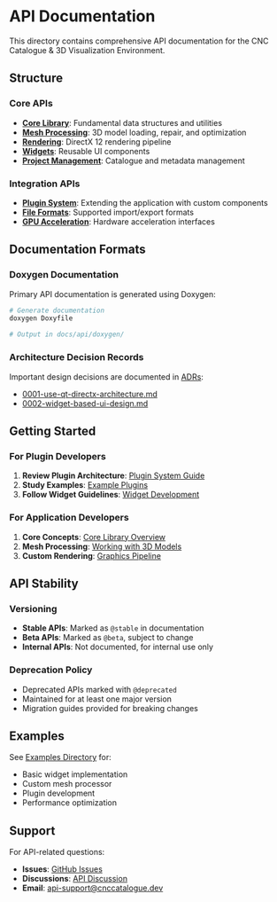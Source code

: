 # API Documentation

This directory contains comprehensive API documentation for the CNC Catalogue & 3D Visualization Environment.

## Structure

### Core APIs
- **[Core Library](core/)**: Fundamental data structures and utilities
- **[Mesh Processing](mesh/)**: 3D model loading, repair, and optimization
- **[Rendering](render/)**: DirectX 12 rendering pipeline
- **[Widgets](widgets/)**: Reusable UI components
- **[Project Management](projects/)**: Catalogue and metadata management

### Integration APIs
- **[Plugin System](plugins/)**: Extending the application with custom components
- **[File Formats](formats/)**: Supported import/export formats
- **[GPU Acceleration](gpu/)**: Hardware acceleration interfaces

## Documentation Formats

### Doxygen Documentation
Primary API documentation is generated using Doxygen:

```bash
# Generate documentation
doxygen Doxyfile

# Output in docs/api/doxygen/
```

### Architecture Decision Records
Important design decisions are documented in [ADRs](../../docs/adr/):

- [0001-use-qt-directx-architecture.md](../../docs/adr/0001-use-qt-directx-architecture.md)
- [0002-widget-based-ui-design.md](../../docs/adr/0002-widget-based-ui-design.md)

## Getting Started

### For Plugin Developers

1. **Review Plugin Architecture**: [Plugin System Guide](plugins/)
2. **Study Examples**: [Example Plugins](../../examples/plugins/)
3. **Follow Widget Guidelines**: [Widget Development](widgets/development.md)

### For Application Developers

1. **Core Concepts**: [Core Library Overview](core/)
2. **Mesh Processing**: [Working with 3D Models](mesh/)
3. **Custom Rendering**: [Graphics Pipeline](render/)

## API Stability

### Versioning
- **Stable APIs**: Marked as `@stable` in documentation
- **Beta APIs**: Marked as `@beta`, subject to change
- **Internal APIs**: Not documented, for internal use only

### Deprecation Policy
- Deprecated APIs marked with `@deprecated`
- Maintained for at least one major version
- Migration guides provided for breaking changes

## Examples

See [Examples Directory](../../examples/) for:
- Basic widget implementation
- Custom mesh processor
- Plugin development
- Performance optimization

## Support

For API-related questions:
- **Issues**: [GitHub Issues](../../../issues)
- **Discussions**: [API Discussion](../../../discussions/categories/api)
- **Email**: [api-support@cnccatalogue.dev](mailto:api-support@cnccatalogue.dev)